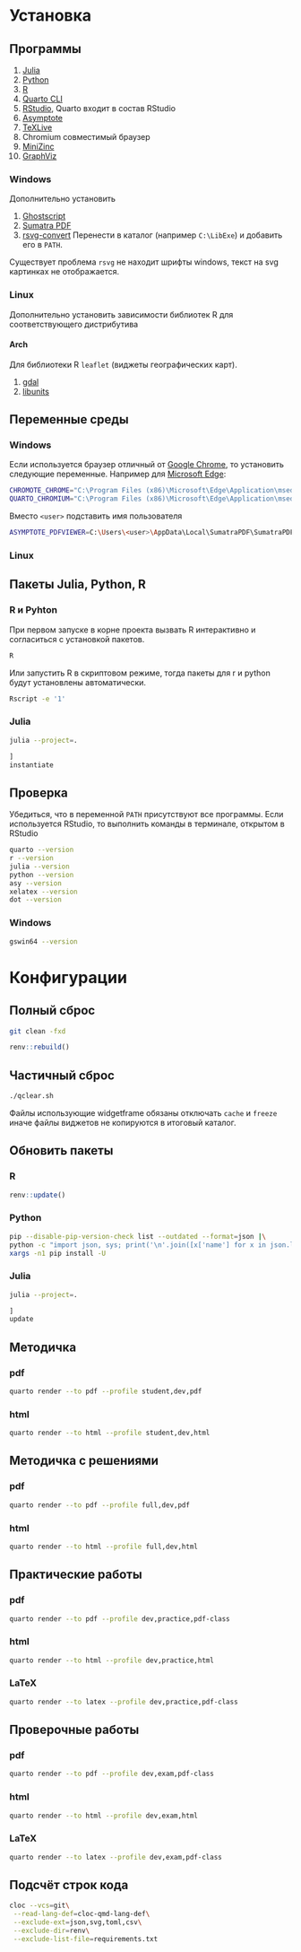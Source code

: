 # Установка

## Программы

1.  [Julia](https://julialang.org/downloads/)
2.  [Python](https://www.python.org/downloads/)
3.  [R](https://cloud.r-project.org/)
4.  [Quarto CLI](https://quarto.org/docs/get-started/)
5.  [RStudio](https://posit.co/download/rstudio-desktop/), Quarto входит в состав RStudio
6.  [Asymptote](https://asymptote.sourceforge.io/doc/Installation.html)
7.  [TeXLive](https://www.tug.org/texlive/)
8.  Сhromium совместимый браузер
9.  [MiniZinc](https://www.minizinc.org/downloads/)
10. [GraphViz](https://graphviz.org/download/)

### Windows

Дополнительно установить

1.  [Ghostscript](https://www.ghostscript.com/releases/gsdnld.html)
2.  [Sumatra PDF](https://www.sumatrapdfreader.org/download-free-pdf-viewer)
3.  [rsvg-convert](https://sourceforge.net/projects/tumagcc/files/converters/rsvg-convert.exe/download) Перенести в каталог (например `С:\LibExe`) и добавить его в `PATH`.

Существует проблема `rsvg` не находит шрифты windows, текст на svg картинках не отображается.

### Linux

Дополнительно установить зависимости библиотек R для соответствующего дистрибутива

#### Arch

Для библиотеки R `leaflet` (виджеты географических карт).

1.  [gdal](https://archlinux.org/packages/extra/x86_64/gdal/)
2.  [libunits](https://aur.archlinux.org/packages/udunits)

## Переменные среды

### Windows

Если используется браузер отличный от [Google Chrome](https://www.google.com/intl/ru/chrome/), то установить следующие переменные. Например для [Microsoft Edge](https://www.microsoft.com/ru-ru/edge):

``` bash
CHROMOTE_CHROME="C:\Program Files (x86)\Microsoft\Edge\Application\msedge.exe"
QUARTO_CHROMIUM="C:\Program Files (x86)\Microsoft\Edge\Application\msedge.exe"
```

Вместо `<user>` подставить имя пользователя

``` bash
ASYMPTOTE_PDFVIEWER=C:\Users\<user>\AppData\Local\SumatraPDF\SumatraPDF.exe
```

### Linux

## Пакеты Julia, Python, R

### R и Pyhton

При первом запуске в корне проекта вызвать R интерактивно и согласиться с установкой пакетов.

``` bash
R
```

Или запустить R в скриптовом режиме, тогда пакеты для r и python будут установлены автоматически.

``` bash
Rscript -e '1'
```

### Julia

``` bash
julia --project=.
```

``` julia
]
instantiate
```

## Проверка

Убедиться, что в переменной `PATH` присутствуют все программы. Если используется RStudio, то выполнить команды в терминале, открытом в RStudio

``` bash
quarto --version
r --version
julia --version
python --version
asy --version
xelatex --version
dot --version
```

### Windows

``` bash
gswin64 --version
```

# Конфигурации

## Полный сброс

``` bash
git clean -fxd
```

``` r
renv::rebuild()
```

## Частичный сброс

``` bash
./qclear.sh
```

Файлы использующие widgetframe обязаны отключать `cache` и `freeze` иначе файлы виджетов не копируются в итоговый каталог.

## Обновить пакеты

### R

``` r
renv::update()
```

### Python

``` bash
pip --disable-pip-version-check list --outdated --format=json |\
python -c "import json, sys; print('\n'.join([x['name'] for x in json.load(sys.stdin)]))" |\
xargs -n1 pip install -U
```

### Julia

``` bash
julia --project=.
```

``` julia
]
update
```

## Методичка

### pdf

``` bash
quarto render --to pdf --profile student,dev,pdf
```

### html

``` bash
quarto render --to html --profile student,dev,html
```

## Методичка с решениями

### pdf

``` bash
quarto render --to pdf --profile full,dev,pdf
```

### html

``` bash
quarto render --to html --profile full,dev,html
```

## Практические работы

### pdf

``` bash
quarto render --to pdf --profile dev,practice,pdf-class
```

### html

``` bash
quarto render --to html --profile dev,practice,html
```

### LaTeX

``` bash
quarto render --to latex --profile dev,practice,pdf-class
```

## Проверочные работы

### pdf

``` bash
quarto render --to pdf --profile dev,exam,pdf-class
```

### html

``` bash
quarto render --to html --profile dev,exam,html
```

### LaTeX

``` bash
quarto render --to latex --profile dev,exam,pdf-class
```

## Подсчёт строк кода

``` bash
cloc --vcs=git\
 --read-lang-def=cloc-qmd-lang-def\
 --exclude-ext=json,svg,toml,csv\
 --exclude-dir=renv\
 --exclude-list-file=requirements.txt
```
